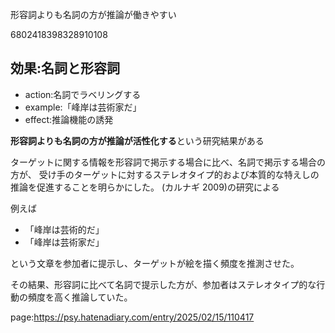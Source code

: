形容詞よりも名詞の方が推論が働きやすい

6802418398328910108

## 効果:名詞と形容詞

- action:名詞でラベリングする
- example:「峰岸は芸術家だ」
- effect:推論機能の誘発




**形容詞よりも名詞の方が推論が活性化する**という研究結果がある

ターゲットに関する情報を形容詞で掲示する場合に比べ、名詞で掲示する場合の方が、
受け手のターゲットに対するステレオタイプ的および本質的な特えしの推論を促進することを明らかにした。
(カルナギ 2009)の研究による


例えば

- 「峰岸は芸術的だ」
- 「峰岸は芸術家だ」

という文章を参加者に提示し、ターゲットが絵を描く頻度を推測させた。

その結果、形容詞に比べて名詞で提示した方が、参加者はステレオタイプ的な行動の頻度を高く推論していた。



page:https://psy.hatenadiary.com/entry/2025/02/15/110417
